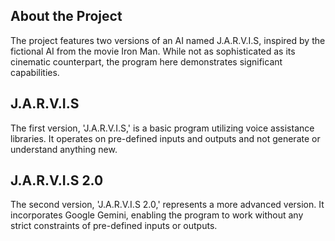 ## About the Project



The project features two versions of an AI named J.A.R.V.I.S, inspired by the fictional AI from the movie Iron Man. While not as sophisticated as its cinematic counterpart, the program here demonstrates significant capabilities.

## J.A.R.V.I.S


The first version, 'J.A.R.V.I.S,' is a basic program utilizing voice assistance libraries. It operates on pre-defined inputs and outputs and not generate or understand anything new.

## J.A.R.V.I.S 2.0


The second version, 'J.A.R.V.I.S 2.0,' represents a more advanced version. It incorporates Google Gemini, enabling the program to work without any strict constraints of pre-defined inputs or outputs.
